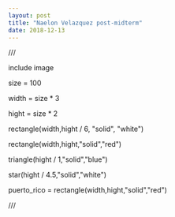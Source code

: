 ```yaml
---
layout: post
title: "Naelon Velazquez post-midterm"
date: 2018-12-13
---
```

 
///
<p>include image</p>
<p> </p>
<p>size = 100</p>
<p>width = size * 3</p>
<p>hight = size * 2</p>
<p> </p>
<p>  </p>
<p>rectangle(width,hight / 6, "solid", "white")</p>
<p>rectangle(width,hight,"solid","red")</p>
<p>triangle(hight / 1,"solid","blue")</p>
<p>star(hight / 4.5,"solid","white")</p>
<p> </p>
<p> puerto_rico = rectangle(width,hight,"solid","red")</p>
<p> </p>
///
